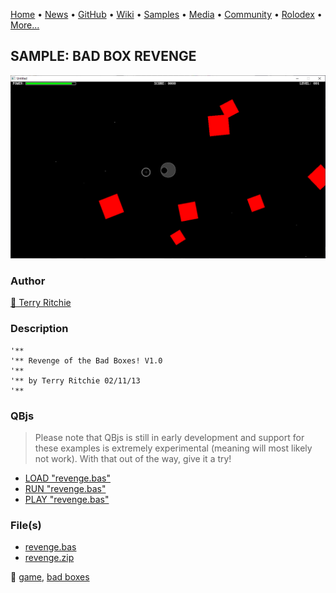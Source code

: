 [Home](https://qb64.com) • [News](../../news.md) • [GitHub](../../github.md) • [Wiki](../../wiki.md) • [Samples](../../samples.md) • [Media](../../media.md) • [Community](../../community.md) • [Rolodex](../../rolodex.md) • [More...](../../more.md)

## SAMPLE: BAD BOX REVENGE

![screenshot.png](img/screenshot.png)

### Author

[🐝 Terry Ritchie](../terry-ritchie.md) 

### Description

```text
'**
'** Revenge of the Bad Boxes! V1.0
'**
'** by Terry Ritchie 02/11/13
'**
```

### QBjs

> Please note that QBjs is still in early development and support for these examples is extremely experimental (meaning will most likely not work). With that out of the way, give it a try!

* [LOAD "revenge.bas"](https://v6p9d9t4.ssl.hwcdn.net/html/5963335/index.html?src=https://qb64.com/samples/bad-box-revenge/src/revenge.bas)
* [RUN "revenge.bas"](https://v6p9d9t4.ssl.hwcdn.net/html/5963335/index.html?mode=auto&src=https://qb64.com/samples/bad-box-revenge/src/revenge.bas)
* [PLAY "revenge.bas"](https://v6p9d9t4.ssl.hwcdn.net/html/5963335/index.html?mode=play&src=https://qb64.com/samples/bad-box-revenge/src/revenge.bas)

### File(s)

* [revenge.bas](src/revenge.bas)
* [revenge.zip](src/revenge.zip)

🔗 [game](../game.md), [bad boxes](../bad-boxes.md)
